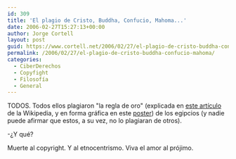 ```yaml
---
id: 309
title: 'El plagio de Cristo, Buddha, Confucio, Mahoma...'
date: 2006-02-27T15:27:13+00:00
author: Jorge Cortell
layout: post
guid: https://www.cortell.net/2006/02/27/el-plagio-de-cristo-buddha-confucio-mahoma/
permalink: /2006/02/27/el-plagio-de-cristo-buddha-confucio-mahoma/
categories:
  - CiberDerechos
  - Copyfight
  - Filosofí­a
  - General
---
```

TODOS. Todos ellos plagiaron "la regla de oro" (explicada en [este artí­culo](https://en.wikipedia.org/wiki/Ethic_of_reciprocity) de la Wikipedia, y en forma gráfica en este [poster](https://www.jcu.edu/philosophy/gensler/poster.gif)) de los egipcios (y nadie puede afirmar que estos, a su vez, no lo plagiaran de otros).

-¿Y qué?

Muerte al copyright. Y al etnocentrismo. Viva el amor al prójimo.